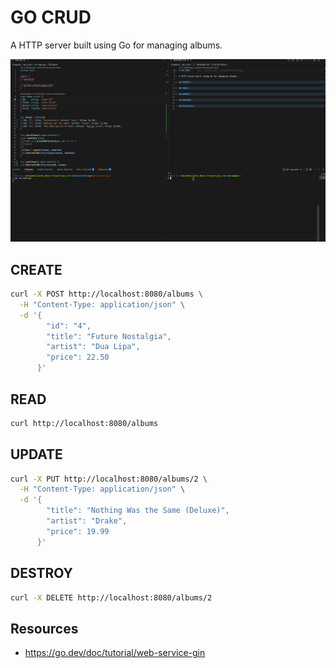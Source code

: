 # GO CRUD

A HTTP server built using Go for managing albums.

![Preview](./preview.gif)

## CREATE

```sh
curl -X POST http://localhost:8080/albums \
  -H "Content-Type: application/json" \
  -d '{
        "id": "4",
        "title": "Future Nostalgia",
        "artist": "Dua Lipa",
        "price": 22.50
      }'
```

## READ

```sh
curl http://localhost:8080/albums
```

## UPDATE

```sh
curl -X PUT http://localhost:8080/albums/2 \
  -H "Content-Type: application/json" \
  -d '{
        "title": "Nothing Was the Same (Deluxe)",
        "artist": "Drake",
        "price": 19.99
      }'
```

## DESTROY

```sh
curl -X DELETE http://localhost:8080/albums/2
```

## Resources

- https://go.dev/doc/tutorial/web-service-gin
